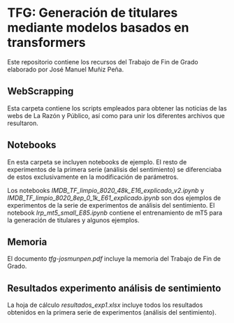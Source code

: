 # TFG: Generación de titulares mediante modelos basados en transformers
Este repositorio contiene los recursos del Trabajo de Fin de Grado elaborado por José Manuel Muñiz Peña.

## WebScrapping
Esta carpeta contiene los scripts empleados para obtener las noticias de las webs de La Razón y Público, así como para unir los diferentes archivos que resultaron.

## Notebooks
En esta carpeta se incluyen notebooks de ejemplo. El resto de experimentos de la primera serie (análisis del sentimiento) se diferenciaba de estos exclusivamente en la modificación de parámetros.

Los notebooks *IMDB_TF_limpio_8020_48k_E16_explicado_v2.ipynb* y *IMDB_TF_limpio_8020_8ep_0_1k_E61_explicado.ipynb* son dos ejemplos de experimentos de la serie de experimentos de análisis del sentimiento. El notebook *lrp_mt5_small_E85.ipynb* contiene el entrenamiento de mT5 para la generación de titulares y algunos ejemplos.

## Memoria
El documento *tfg-josmunpen.pdf* incluye la memoria del Trabajo de Fin de Grado.

## Resultados experimento análisis de sentimiento
La hoja de cálculo *resultados_exp1.xlsx* incluye todos los resultados obtenidos en la primera serie de experimentos (análisis del sentimiento). 
